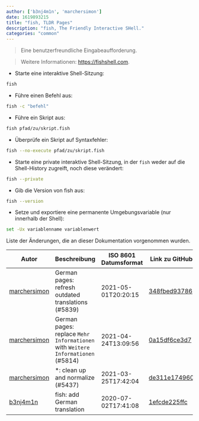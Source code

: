 ```yaml
---
author: ['b3nj4m1n', 'marchersimon']
date: 1619893215
title: "fish, TLDR Pages"
description: "fish, The Friendly Interactive SHell."
categories: "common"
---
```

> Eine benutzerfreundliche Eingabeaufforderung.

> Weitere Informationen: <https://fishshell.com>.

- Starte eine interaktive Shell-Sitzung:

```bash
fish
```

- Führe einen Befehl aus:

```bash
fish -c "befehl"
```

- Führe ein Skript aus:

```bash
fish pfad/zu/skript.fish
```

- Überprüfe ein Skript auf Syntaxfehler:

```bash
fish --no-execute pfad/zu/skript.fish
```

- Starte eine private interaktive Shell-Sitzung, in der `fish` weder auf die Shell-History zugreift, noch diese verändert:

```bash
fish --private
```

- Gib die Version von fish aus:

```bash
fish --version
```

- Setze und exportiere eine permanente Umgebungsvariable (nur innerhalb der Shell):

```bash
set -Ux variablenname variablenwert
```
Liste der Änderungen, die an dieser Dokumentation vorgenommen wurden.


Autor | Beschreibung | ISO 8601 Datumsformat | Link zu GitHub
------|-----|-----|-----
[marchersimon](mailto:50295997+marchersimon@users.noreply.github.com) | German pages: refresh outdated translations (#5839) | 2021-05-01T20:20:15 | [348fbed93786](https://github.com/tldr-pages/tldr/commit/348fbed937865e33794197c0838aa2939abd41bc)
[marchersimon](mailto:50295997+marchersimon@users.noreply.github.com) | German pages: replace `Mehr Informationen` with `Weitere Informationen` (#5814) | 2021-04-24T13:09:56 | [0a15df6ce3d7](https://github.com/tldr-pages/tldr/commit/0a15df6ce3d790b71b8fa4ae2e8befe0ed0806c7)
[marchersimon](mailto:50295997+marchersimon@users.noreply.github.com) | *: clean up and normalize (#5437) | 2021-03-25T17:42:04 | [de311e174960](https://github.com/tldr-pages/tldr/commit/de311e17496083a7f805793ef228995ecc7e8c97)
[b3nj4m1n](mailto:b3nj4m1n@gmx.net) | fish: add German translation | 2020-07-02T17:41:08 | [1efcde225ffc](https://github.com/tldr-pages/tldr/commit/1efcde225ffc09d93b716ee8f7f04ff83bf54f15)

